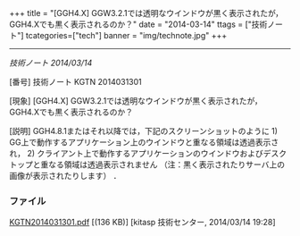 +++
title = "[GGH4.X] GGW3.2.1では透明なウインドウが黒く表示されたが，GGH4.Xでも黒く表示されるのか？"
date = "2014-03-14"
ttags = ["技術ノート"]
tcategories=["tech"]
banner = "img/technote.jpg"
+++

-----------------------------------------------------------------------------------------

*技術ノート
2014/03/14*


[番号]
技術ノート KGTN 2014031301

[現象]
[GGH4.X]
GGW3.2.1では透明なウインドウが黒く表示されたが，GGH4.Xでも黒く表示されるのか？

[説明]
GGH4.8.1またはそれ以降では，下記のスクリーンショットのように 1)
GG上で動作するアプリケーション上のウインドウと重なる領域は透過表示され，
2)
クライアント上で動作するアプリケーションのウインドウおよびデスクトップと重なる領域は透過表示されません
（注：黒く表示されたりサーバ上の画像が表示されたりします） ．


### ファイル





[KGTN2014031301.pdf](http://techreport.kitasp.net/attachments/download/1619/KGTN2014031301.pdf)
 [(136 KB)] [kitasp 技術センター, 2014/03/14
19:28]
